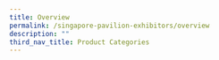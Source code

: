 ```yaml
---
title: Overview
permalink: /singapore-pavilion-exhibitors/overview
description: ""
third_nav_title: Product Categories
---
```



